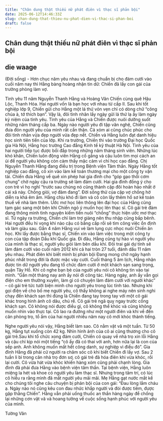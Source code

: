 ```yaml
---
title: "Chân dung thật thiếu nữ phát điên vì thạc sĩ phản bội"
date: 2025-06-12T14:46:33Z
slug: chan-dung-that-thieu-nu-phat-dien-vi-thac-si-phan-boi
draft: false
---
```


## Chân dung thật thiếu nữ phát điên vì thạc sĩ phản bội

## die waage

(Đời sống) - Hơn chục năm yêu nhau và đang chuẩn bị cho đám cưới vào cuối năm nay thì Hằng bàng hoàng nhận tin dữ: Chiến đã lấy con gái của trưởng phòng làm vợ.

​Tình yêu 11 năm
Nguyễn Thanh Hằng và Hoàng Văn Chiến cùng quê Hậu Lộc, Thanh Hóa. Hai người vốn là bạn học với nhau từ cấp II. Sau khi tốt nghiệp lớp 9, Chiến gửi cho Hằng một lá thứ vỏn vẹn chỉ có dòng chữ “công chúa à, tớ thích bạn”. Vậy là, đôi tình nhân lấy ngày gửi lá thứ lạ ấy làm ngày kỷ niệm của tình yêu.
Tình yêu của Hằng và Chiến được nuôi dưỡng suốt những năm tháng cấp ba. Ngày nào người yêu đi tập văn nghệ, Chiến cũng đưa đón người yêu của mình rất cẩn thận. Cả xóm ai cũng chúc phúc cho đôi tình nhân vừa đẹp người vừa đẹp nết. Chiến và Hằng luôn đạt danh hiệu học sinh tiên tiến của lớp.
Khi ra trường, Chiến thi vào trường Đại học Quốc gia Hà Nội, Hằng học trường Cao đẳng Kinh tế kỹ thuật Hà Nội. Tình yêu của hai người tiếp tục được bồi đắp trong những năm tháng sinh viên.
Những lúc khó khăn, Chiến luôn động viên Hằng cố gắng và cậu luôn tìm mọi cách an ủi để người yêu không còn cảm thấy mặc cảm vì chỉ học cao đẳng.
​Chị Nguyễn Thanh Hằng đang điều trị trong Bệnh viện Tâm thần.​
Ngày Hằng tốt nghiệp cao đẳng, cô xin vào làm kế toán thương mại cho một công ty vận tải. Chiến đưa Hằng về quê xin phép hai gia đình cho “góp gạo thổi cơm chung” chờ ngày cậu ra trường sẽ làm đám cưới.
Hai gia đình đồng ý cho con trẻ vì họ nghĩ “trước sau chúng nó cũng thành cặp đôi hoàn hảo nhất ở cái xã này. Chồng giỏi, vợ đảm đang”.
Đời sống thử của cặp vợ chồng hờ diễn ra khá êm ấm. Hằng chịu khó đi làm và cô còn lấy thêm hồ sơ kế toán thuế về nhà làm thêm.
Ước mơ học liên thông lên đại học của Hằng cũng tạm gác sang một bên khi Chiến ngỏ ý muốn học lên thạc sĩ. Cô gái trẻ đảm đang thông minh tình nguyện kiếm tiền nuôi “chồng” thực hiện ước mơ thạc sĩ.
Từ ngày ra trường, Chiến chỉ làm trợ giảng nên thu nhập cũng bấp bênh. Hai người đều hi vọng khi nào cậu có bằng cấp rồi sẽ tìm công việc ổn định và làm giàu sau.
Gần 4 năm Hằng vui vẻ làm lụng cực nhọc nuôi Chiến ăn học. Khi lấy được bằng thạc sĩ, Chiến xin vào làm việc trong một công ty con của tập đoàn Dầu khí Quốc gia.
Đi đâu, Hằng cũng tự hào vì người yêu của mình là thạc sĩ, người yêu giỏi làm bên dầu khí. Đôi trai gái dự tính sẽ làm đám cưới vào cuối năm 2012 khi cả hai tròn 27 tuổi, đánh dấu 11 năm yêu nhau.
Phát điên khi biết mình bị phản bội
Đang mong chờ ngày hạnh phúc nhất trong đời là được mặc váy cưới. Cuối tháng 5 âm lịch, Hằng nhận được tin dữ người yêu đang tổ chức đám cưới ở một khách sạn sang trọng, quận Tây Hồ. Khi cô nghe bạn bè của người yêu nói cô không tin vào tai mình.
“Gần một tháng nay anh ấy nói đi công tác. Hàng ngày, anh ấy vẫn gọi điện cho em thường xuyên, làm gì có chuyện làm đám cưới với người khác” – cô gái trẻ tức tưởi biện minh cho người yêu trong lúc tỉnh táo.
Nhưng khi gọi điện về cho bố mẹ người yêu, cô thấy không ai nghe máy nên sinh nghi chạy đến khách sạn thì đúng là Chiến đang tay trong tay với một cô gái khác trong hình ảnh cô dâu, chú rể.
Cô gái trẻ ngã quỵ ngay trước cổng khách sạn. Cô không nói được điều gì, cô không thể khóc và cũng không muốn nhìn vào thực tại. Cô lao ra đường như một người điên và khi về đến căn phòng trọ, tổ ấm của hai người nhiều năm nay cô mới khóc thành tiếng.

Nghe người yêu nói vậy, Hằng biết làm sao. Cô nằm vật vã một tuần. Từ 50 kg, Hằng tụt xuống còn 42 kg. Nhìn hình ảnh của cô ai cũng thương cho cô gái trẻ.Sau khi tổ chức xong đám cưới, Chiến có quay về nhà trọ xin lỗi Hằng và cậu chỉ kịp nói một tiếng “cô ấy đã có thai với anh, hơn nữa lại là con của sếp anh. Anh không muốn mất hết công danh, sự nghiệp vì điều đó”.
Gia đình Hằng đã phải cử người ra chăm sóc cô khi biết Chiến đi lấy vợ. Sau 2 tuần li bì trong căn nhà trọ đơn sơ, cô gái trẻ đã hóa điên khi vừa khóc, rồi lại cười. Cô vừa hát vừa khóc khiến hàng xóm cũng phải chạnh lòng.
Gia đình đã phải đưa Hằng vào bệnh viện tâm thần. Tại bệnh viện, Hằng luôn miệng la hét và khoe có người yêu làm thạc sĩ. Nhưng trong tâm trí, có lúc cô hiểu ra rằng mình đã mất người yêu mãi mãi.
Mẹ Hằng gạt nước mắt kể cho chúng tôi nghe câu chuyện bị phản bội của con gái: “Đau lòng lắm cháu ạ. Ngày nào nó cũng kêu con đau nhức khắp người và đòi được tiêm, được gặp thằng Chiến”.
Hằng vẫn phải uống thuốc an thần hàng ngày để chống lại những cơn vật vã và hoang tưởng về cuộc sống hạnh phúc với người yêu của mình.

Tường Vân